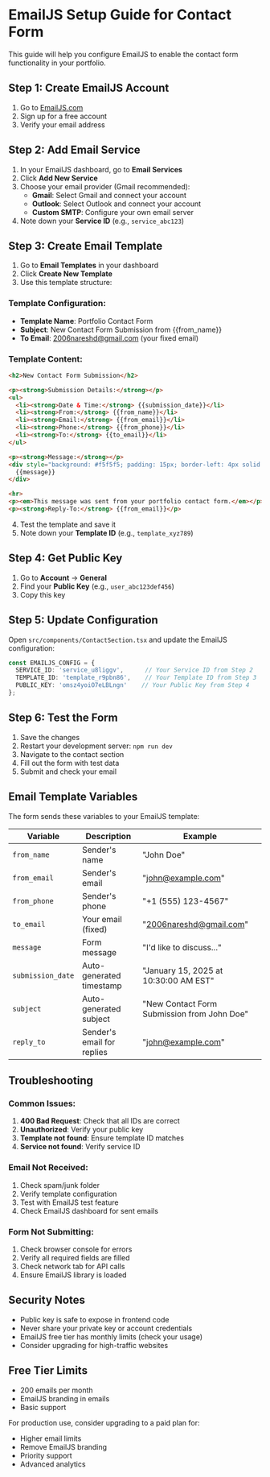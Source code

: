 # EmailJS Setup Guide for Contact Form

This guide will help you configure EmailJS to enable the contact form functionality in your portfolio.

## Step 1: Create EmailJS Account

1. Go to [EmailJS.com](https://www.emailjs.com/)
2. Sign up for a free account
3. Verify your email address

## Step 2: Add Email Service

1. In your EmailJS dashboard, go to **Email Services**
2. Click **Add New Service**
3. Choose your email provider (Gmail recommended):
   - **Gmail**: Select Gmail and connect your account
   - **Outlook**: Select Outlook and connect your account
   - **Custom SMTP**: Configure your own email server
4. Note down your **Service ID** (e.g., `service_abc123`)

## Step 3: Create Email Template

1. Go to **Email Templates** in your dashboard
2. Click **Create New Template**
3. Use this template structure:

### Template Configuration:
- **Template Name**: Portfolio Contact Form
- **Subject**: New Contact Form Submission from {{from_name}}
- **To Email**: 2006nareshd@gmail.com (your fixed email)

### Template Content:
```html
<h2>New Contact Form Submission</h2>

<p><strong>Submission Details:</strong></p>
<ul>
  <li><strong>Date & Time:</strong> {{submission_date}}</li>
  <li><strong>From:</strong> {{from_name}}</li>
  <li><strong>Email:</strong> {{from_email}}</li>
  <li><strong>Phone:</strong> {{from_phone}}</li>
  <li><strong>To:</strong> {{to_email}}</li>
</ul>

<p><strong>Message:</strong></p>
<div style="background: #f5f5f5; padding: 15px; border-left: 4px solid #007bff; margin: 10px 0;">
  {{message}}
</div>

<hr>
<p><em>This message was sent from your portfolio contact form.</em></p>
<p><strong>Reply-To:</strong> {{from_email}}</p>
```

4. Test the template and save it
5. Note down your **Template ID** (e.g., `template_xyz789`)

## Step 4: Get Public Key

1. Go to **Account** → **General**
2. Find your **Public Key** (e.g., `user_abc123def456`)
3. Copy this key

## Step 5: Update Configuration

Open `src/components/ContactSection.tsx` and update the EmailJS configuration:

```typescript
const EMAILJS_CONFIG = {
  SERVICE_ID: 'service_u8liggv',      // Your Service ID from Step 2
  TEMPLATE_ID: 'template_r9pbn86',    // Your Template ID from Step 3
  PUBLIC_KEY: 'omsz4yoiO7eLBLngn'    // Your Public Key from Step 4
};
```

## Step 6: Test the Form

1. Save the changes
2. Restart your development server: `npm run dev`
3. Navigate to the contact section
4. Fill out the form with test data
5. Submit and check your email

## Email Template Variables

The form sends these variables to your EmailJS template:

| Variable | Description | Example |
|----------|-------------|---------|
| `from_name` | Sender's name | "John Doe" |
| `from_email` | Sender's email | "john@example.com" |
| `from_phone` | Sender's phone | "+1 (555) 123-4567" |
| `to_email` | Your email (fixed) | "2006nareshd@gmail.com" |
| `message` | Form message | "I'd like to discuss..." |
| `submission_date` | Auto-generated timestamp | "January 15, 2025 at 10:30:00 AM EST" |
| `subject` | Auto-generated subject | "New Contact Form Submission from John Doe" |
| `reply_to` | Sender's email for replies | "john@example.com" |

## Troubleshooting

### Common Issues:

1. **400 Bad Request**: Check that all IDs are correct
2. **Unauthorized**: Verify your public key
3. **Template not found**: Ensure template ID matches
4. **Service not found**: Verify service ID

### Email Not Received:

1. Check spam/junk folder
2. Verify template configuration
3. Test with EmailJS test feature
4. Check EmailJS dashboard for sent emails

### Form Not Submitting:

1. Check browser console for errors
2. Verify all required fields are filled
3. Check network tab for API calls
4. Ensure EmailJS library is loaded

## Security Notes

- Public key is safe to expose in frontend code
- Never share your private key or account credentials
- EmailJS free tier has monthly limits (check your usage)
- Consider upgrading for high-traffic websites

## Free Tier Limits

- 200 emails per month
- EmailJS branding in emails
- Basic support

For production use, consider upgrading to a paid plan for:
- Higher email limits
- Remove EmailJS branding
- Priority support
- Advanced analytics
